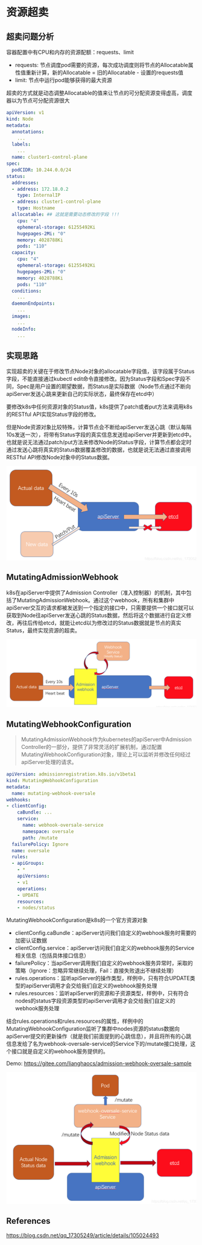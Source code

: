 # 资源超卖



## 超卖问题分析

容器配置中有CPU和内存的资源配额：requests、limit

- requests: 节点调度pod需要的资源，每次成功调度则将节点的Allocatable属性值重新计算，新的Allocatable = 旧的Allocatable - 设置的requests值
- limit: 节点中运行pod能够获得的最大资源

超卖的方式就是动态调整Allocatable的值来让节点的可分配资源变得虚高，调度器以为节点可分配资源很大

```yaml
apiVersion: v1
kind: Node
metadata:
  annotations:
    ...
  labels:
    ...
  name: cluster1-control-plane
spec:
  podCIDR: 10.244.0.0/24
status:
  addresses:
  - address: 172.18.0.2
    type: InternalIP
  - address: cluster1-control-plane
    type: Hostname
  allocatable: ## 这就是需要动态修改的字段 !!!
    cpu: "4"
    ephemeral-storage: 61255492Ki
    hugepages-2Mi: "0"
    memory: 4028788Ki
    pods: "110"
  capacity:
    cpu: "4"
    ephemeral-storage: 61255492Ki
    hugepages-2Mi: "0"
    memory: 4028788Ki
    pods: "110"
  conditions:
    ...
  daemonEndpoints:
    ...
  images:
    ...
  nodeInfo:
    ...
```



## 实现思路

实现超卖的关键在于修改节点Node对象的allocatable字段值，该字段属于Status字段，不能直接通过kubectl edit命令直接修改。因为Status字段和Spec字段不同，Spec是用户设置的期望数据，而Status是实际数据（Node节点通过不断向apiServer发送心跳来更新自己的实际状态，最终保存在etcd中）

要修改k8s中任何资源对象的Status值，k8s提供了patch或者put方法来调用k8s的RESTful API实现Status字段的修改。

但是Node资源对象比较特殊，计算节点会不断给apiServer发送心跳（默认每隔10s发送一次），将带有Status字段的真实信息发送给apiServer并更新到etcd中。也就是说无法通过patch/put方法来修改Node的Status字段，计算节点都会定时通过发送心跳将真实的Status数据覆盖修改的数据，也就是说无法通过直接调用RESTful API修改Node对象中的Status数据。

![node-status](img/node-status.png)



## MutatingAdmissionWebhook

k8s在apiServer中提供了Admission Controller（准入控制器）的机制，其中包括了MutatingAdmissionWebhook。通过这个webhook，所有和集群中apiServer交互的请求都被发送到一个指定的接口中，只需要提供一个接口就可以获取到Node往apiServer发送心跳的Status数据，然后将这个数据进行自定义修改，再往后传给etcd，就能让etcd以为修改过的Status数据就是节点的真实Status，最终实现资源的超卖。

![node-status-webhook](img/node-status-webhook.png)



## MutatingWebhookConfiguration

> MutatingAdmissionWebhook作为kubernetes的apiServer中Admission Controller的一部分，提供了非常灵活的扩展机制，通过配置MutatingWebhookConfiguration对象，理论上可以监听并修改任何经过apiServer处理的请求。

```yaml
apiVersion: admissionregistration.k8s.io/v1beta1
kind: MutatingWebhookConfiguration
metadata:
  name: mutating-webhook-oversale
webhooks:
- clientConfig:
    caBundle: ...
    service:
      name: webhook-oversale-service
      namespace: oversale
      path: /mutate
  failurePolicy: Ignore
  name: oversale
  rules:
  - apiGroups:
    - *
    apiVersions:
    - v1
    operations:
    - UPDATE
    resources:
    - nodes/status
```

MutatingWebhookConfiguration是k8s的一个官方资源对象

- clientConfig.caBundle：apiServer访问我们自定义的webhook服务时需要的加密认证数据
- clientConfig.service：apiServer访问我们自定义的webhook服务的Service相关信息（包括具体接口信息）
- failurePolicy：当apiServer调用我们自定义的webhook服务异常时，采取的策略（Ignore：忽略异常继续处理，Fail：直接失败退出不继续处理）
- rules.operations：监听apiServer的操作类型，样例中，只有符合UPDATE类型的apiServer调用才会交给我们自定义的webhook服务处理
- rules.resources：监听apiServer的资源和子资源类型，样例中，只有符合nodes的status字段资源类型的apiServer调用才会交给我们自定义的webhook服务处理

结合rules.operations和rules.resources的属性，样例中的MutatingWebhookConfiguration监听了集群中nodes资源的status数据向apiServer提交的更新操作（就是我们前面提到的心跳信息），并且将所有的心跳信息发给了名为webhook-oversale-service的Service下的/mutate接口处理，这个接口就是自定义的webhook服务提供的。

Demo: https://gitee.com/lianghaocs/admission-webhook-oversale-sample

![node-status-mutateconfig](img/node-status-mutateconfig.png)



## References

https://blog.csdn.net/qq_17305249/article/details/105024493